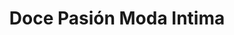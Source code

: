 ---
title: "Doce Pasión Moda Intima"
url: /santa-cruz-de-la-sierra/doce-pasion-moda-intima/
shop: Kleidung
---